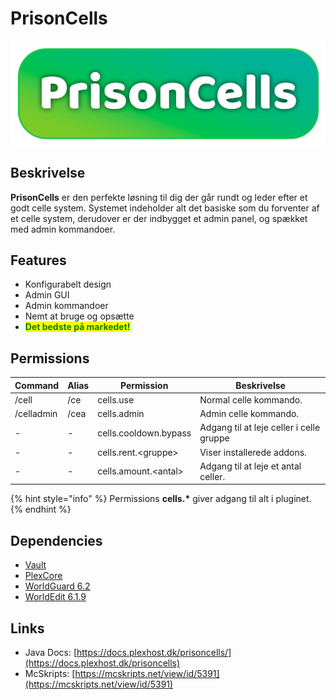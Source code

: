 # PrisonCells

![](../.gitbook/assets/prisoncells.png)

## Beskrivelse <a href="#description" id="description"></a>

**PrisonCells** er den perfekte løsning til dig der går rundt og leder efter et godt celle system. Systemet indeholder alt det basiske som du forventer af et celle system, derudover er der indbygget et admin panel, og spækket med admin kommandoer.



## Features

* Konfigurabelt design
* Admin GUI
* Admin kommandoer
* Nemt at bruge og opsætte
* <mark style="color:green;">**Det bedste på markedet!**</mark>



## Permissions

| **Command** | **Alias** | **Permission**        | **Beskrivelse**                          |
| ----------- | --------- | --------------------- | ---------------------------------------- |
| /cell       | /ce       | cells.use             | Normal celle kommando.                   |
| /celladmin  | /cea      | cells.admin           | Admin celle kommando.                    |
| -           | -         | cells.cooldown.bypass | Adgang til at leje celler i celle gruppe |
| -           | -         | cells.rent.\<gruppe>  | Viser installerede addons.               |
| -           | -         | cells.amount.\<antal> | Adgang til at leje et antal celler.      |

{% hint style="info" %}
Permissions **cells.\*** giver adgang til alt i pluginet.
{% endhint %}

## Dependencies

* [Vault](https://www.spigotmc.org/resources/vault.34315/)
* [PlexCore](https://www.spigotmc.org/resources/plexcore.100981/)
* [WorldGuard 6.2](https://dev.bukkit.org/projects/worldguard/files/956770)
* [WorldEdit 6.1.9](https://dev.bukkit.org/projects/worldedit/files/2597538)

## Links

* Java Docs: [https://docs.plexhost.dk/prisoncells/](https://docs.plexhost.dk/prisoncells)
* McSkripts: [https://mcskripts.net/view/id/5391](https://mcskripts.net/view/id/5391)

